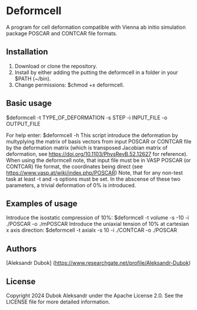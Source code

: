 Deformcell
========

A program for cell deformation compatible with Vienna ab initio simulation package POSCAR and CONTCAR file formats.

Installation
------------

1. Download or clone the repository.
2. Install by either adding the putting the deformcell in a folder in your $PATH (~/bin).
3. Change permissions: $chmod +x deformcell.

Basic usage
-----------

$deformcell -t TYPE_OF_DEFORMATION -s STEP -i INPUT_FILE -o OUTPUT_FILE

For help enter: $deformcell -h
This script introduce the deformation by multyplying the matrix of basis vectors from input POSCAR or CONTCAR file by the deformation matrix (which is transposed Jacobian matrix 
of deformation, see https://doi.org/10.1103/PhysRevB.52.12627 for reference).
When using the deformcell note, that input file must be in VASP POSCAR (or CONTCAR) file format, the coordinates being direct (see https://www.vasp.at/wiki/index.php/POSCAR)
Note, that for any non-test task at least -t and -s options must be set. In the abscense of these two parameters, a trivial deformation of 0% is introduced.
  
Examples of usage
-----------

Introduce the isostatic compression of 10%: $deformcell -t volume -s -10 -i ./POSCAR -o ./mPOSCAR
Introduce the uniaxial tension of 10% at cartesian x axis direction: $deformcell -t axialx -s 10 -i ./CONTCAR -o ./POSCAR 

Authors
-------

[Aleksandr Dubok] (https://www.researchgate.net/profile/Aleksandr-Dubok)

License
---------------------

Copyright 2024 Dubok Aleksandr under the Apache License 2.0. See the LICENSE file for more detailed information.
